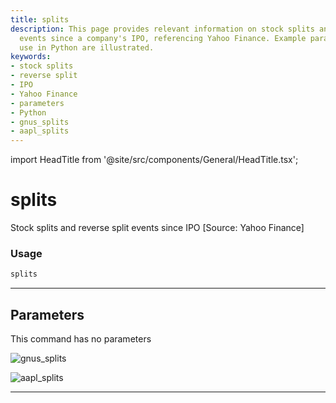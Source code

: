 ```yaml
---
title: splits
description: This page provides relevant information on stock splits and reverse split
  events since a company's IPO, referencing Yahoo Finance. Example parameters for
  use in Python are illustrated.
keywords:
- stock splits
- reverse split
- IPO
- Yahoo Finance
- parameters
- Python
- gnus_splits
- aapl_splits
---
```


import HeadTitle from '@site/src/components/General/HeadTitle.tsx';

<HeadTitle title="splits - Fa - Stocks - Reference | OpenBB Terminal Docs" />

# splits

Stock splits and reverse split events since IPO [Source: Yahoo Finance]

### Usage

```python
splits
```

---

## Parameters

This command has no parameters


![gnus_splits](https://user-images.githubusercontent.com/25267873/156905484-61d3a27a-2428-4d80-ae01-b085c875be24.png)

![aapl_splits](https://user-images.githubusercontent.com/25267873/156905485-0964fcbd-c47b-4288-a06c-41363a9fdc30.png)

---
